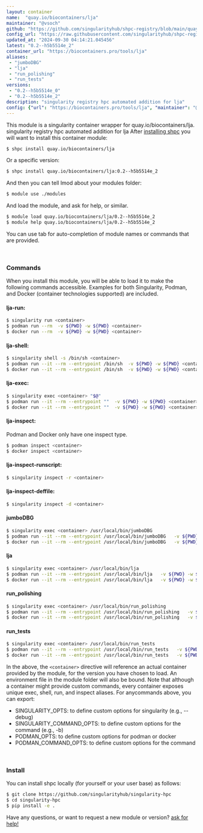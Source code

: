 ```yaml
---
layout: container
name:  "quay.io/biocontainers/lja"
maintainer: "@vsoch"
github: "https://github.com/singularityhub/shpc-registry/blob/main/quay.io/biocontainers/lja/container.yaml"
config_url: "https://raw.githubusercontent.com/singularityhub/shpc-registry/main/quay.io/biocontainers/lja/container.yaml"
updated_at: "2024-09-30 04:14:21.045456"
latest: "0.2--h5b5514e_2"
container_url: "https://biocontainers.pro/tools/lja"
aliases:
 - "jumboDBG"
 - "lja"
 - "run_polishing"
 - "run_tests"
versions:
 - "0.2--h5b5514e_0"
 - "0.2--h5b5514e_2"
description: "singularity registry hpc automated addition for lja"
config: {"url": "https://biocontainers.pro/tools/lja", "maintainer": "@vsoch", "description": "singularity registry hpc automated addition for lja", "latest": {"0.2--h5b5514e_2": "sha256:c20765a354521d877d329182bd74f2e7a5aad9c364af8bb2371121ca4effd3a4"}, "tags": {"0.2--h5b5514e_0": "sha256:a25602d48f2208b0814fa744e145126467b452de76b48cbffdcf8c4df0bcbdc3", "0.2--h5b5514e_2": "sha256:c20765a354521d877d329182bd74f2e7a5aad9c364af8bb2371121ca4effd3a4"}, "docker": "quay.io/biocontainers/lja", "aliases": {"jumboDBG": "/usr/local/bin/jumboDBG", "lja": "/usr/local/bin/lja", "run_polishing": "/usr/local/bin/run_polishing", "run_tests": "/usr/local/bin/run_tests"}}
---
```


This module is a singularity container wrapper for quay.io/biocontainers/lja.
singularity registry hpc automated addition for lja
After [installing shpc](#install) you will want to install this container module:


```bash
$ shpc install quay.io/biocontainers/lja
```

Or a specific version:

```bash
$ shpc install quay.io/biocontainers/lja:0.2--h5b5514e_2
```

And then you can tell lmod about your modules folder:

```bash
$ module use ./modules
```

And load the module, and ask for help, or similar.

```bash
$ module load quay.io/biocontainers/lja/0.2--h5b5514e_2
$ module help quay.io/biocontainers/lja/0.2--h5b5514e_2
```

You can use tab for auto-completion of module names or commands that are provided.

<br>

### Commands

When you install this module, you will be able to load it to make the following commands accessible.
Examples for both Singularity, Podman, and Docker (container technologies supported) are included.

#### lja-run:

```bash
$ singularity run <container>
$ podman run --rm  -v ${PWD} -w ${PWD} <container>
$ docker run --rm  -v ${PWD} -w ${PWD} <container>
```

#### lja-shell:

```bash
$ singularity shell -s /bin/sh <container>
$ podman run --it --rm --entrypoint /bin/sh  -v ${PWD} -w ${PWD} <container>
$ docker run --it --rm --entrypoint /bin/sh  -v ${PWD} -w ${PWD} <container>
```

#### lja-exec:

```bash
$ singularity exec <container> "$@"
$ podman run --it --rm --entrypoint ""  -v ${PWD} -w ${PWD} <container> "$@"
$ docker run --it --rm --entrypoint ""  -v ${PWD} -w ${PWD} <container> "$@"
```

#### lja-inspect:

Podman and Docker only have one inspect type.

```bash
$ podman inspect <container>
$ docker inspect <container>
```

#### lja-inspect-runscript:

```bash
$ singularity inspect -r <container>
```

#### lja-inspect-deffile:

```bash
$ singularity inspect -d <container>
```


#### jumboDBG

```bash
$ singularity exec <container> /usr/local/bin/jumboDBG
$ podman run --it --rm --entrypoint /usr/local/bin/jumboDBG   -v ${PWD} -w ${PWD} <container> -c " $@"
$ docker run --it --rm --entrypoint /usr/local/bin/jumboDBG   -v ${PWD} -w ${PWD} <container> -c " $@"
```


#### lja

```bash
$ singularity exec <container> /usr/local/bin/lja
$ podman run --it --rm --entrypoint /usr/local/bin/lja   -v ${PWD} -w ${PWD} <container> -c " $@"
$ docker run --it --rm --entrypoint /usr/local/bin/lja   -v ${PWD} -w ${PWD} <container> -c " $@"
```


#### run_polishing

```bash
$ singularity exec <container> /usr/local/bin/run_polishing
$ podman run --it --rm --entrypoint /usr/local/bin/run_polishing   -v ${PWD} -w ${PWD} <container> -c " $@"
$ docker run --it --rm --entrypoint /usr/local/bin/run_polishing   -v ${PWD} -w ${PWD} <container> -c " $@"
```


#### run_tests

```bash
$ singularity exec <container> /usr/local/bin/run_tests
$ podman run --it --rm --entrypoint /usr/local/bin/run_tests   -v ${PWD} -w ${PWD} <container> -c " $@"
$ docker run --it --rm --entrypoint /usr/local/bin/run_tests   -v ${PWD} -w ${PWD} <container> -c " $@"
```



In the above, the `<container>` directive will reference an actual container provided
by the module, for the version you have chosen to load. An environment file in the
module folder will also be bound. Note that although a container
might provide custom commands, every container exposes unique exec, shell, run, and
inspect aliases. For anycommands above, you can export:

 - SINGULARITY_OPTS: to define custom options for singularity (e.g., --debug)
 - SINGULARITY_COMMAND_OPTS: to define custom options for the command (e.g., -b)
 - PODMAN_OPTS: to define custom options for podman or docker
 - PODMAN_COMMAND_OPTS: to define custom options for the command

<br>

### Install

You can install shpc locally (for yourself or your user base) as follows:

```bash
$ git clone https://github.com/singularityhub/singularity-hpc
$ cd singularity-hpc
$ pip install -e .
```

Have any questions, or want to request a new module or version? [ask for help!](https://github.com/singularityhub/singularity-hpc/issues)